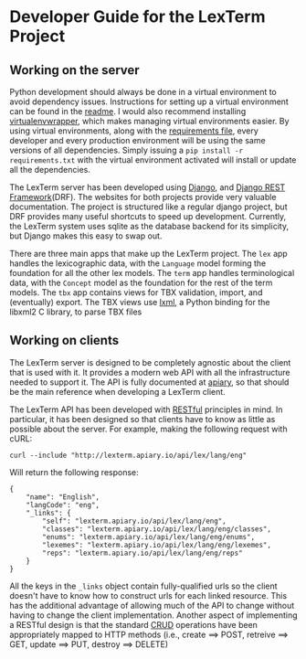 Developer Guide for the LexTerm Project
=======================================

Working on the server
---------------------

Python development should always be done in a virtual environment to avoid dependency issues.
Instructions for setting up a virtual environment can be found in the [readme](./README.md). I would
also recommend installing [virtualenvwrapper][], which makes managing virtual environments easier.
By using virtual environments, along with the [requirements file](./requirements.txt), every
developer and every production environment will be using the same versions of all dependencies.
Simply issuing a `pip install -r requirements.txt` with the virtual environment activated will
install or update all the dependencies.

[virtualenvwrapper]: http://virtualenvwrapper.readthedocs.org/

The LexTerm server has been developed using [Django][], and [Django REST Framework][](DRF). The websites
for both projects provide very valuable documentation. The project is structured like a regular
django project, but DRF provides many useful shortcuts to speed up development. Currently, the
LexTerm system uses sqlite as the database backend for its simplicity, but Django makes this easy to
swap out.

[django]: https://www.djangoproject.com/
[django REST framework]: http://django-rest-framework.org/

There are three main apps that make up the LexTerm project. The `lex` app handles the lexicographic
data, with the `Language` model forming the foundation for all the other lex models. The `term` app
handles terminological data, with the `Concept` model as the foundation for the rest of the term
models. The `tbx` app contains views for TBX validation, import, and (eventually) export. The TBX
views use [lxml][], a Python binding for the libxml2 C library, to parse TBX files

[lxml]: http://lxml.de/

Working on clients
------------------

The LexTerm server is designed to be completely agnostic about the client that is used with it. It
provides a modern web API with all the infrastructure needed to support it. The API is fully
documented at [apiary][], so that should be the main reference when developing a LexTerm client. 

[apiary]: http://docs.lexterm.apiary.io/

The LexTerm API has been developed with [RESTful][] principles in mind. In particular, it has been
designed so that clients have to know as little as possible about the server. For example, making
the following request with cURL:

    curl --include "http://lexterm.apiary.io/api/lex/lang/eng"

Will return the following response:

    {
        "name": "English",
        "langCode": "eng",
        "_links": {
            "self": "lexterm.apiary.io/api/lex/lang/eng",
            "classes": "lexterm.apiary.io/api/lex/lang/eng/classes",
            "enums": "lexterm.apiary.io/api/lex/lang/eng/enums",
            "lexemes": "lexterm.apiary.io/api/lex/lang/eng/lexemes",
            "reps": "lexterm.apiary.io/api/lex/lang/eng/reps"
        }
    }

All the keys in the `_links` object contain fully-qualified urls so the client doesn't have to know
how to construct urls for each linked resource. This has the additional advantage of allowing much
of the API to change without having to change the client implementation. Another aspect of
implementing a RESTful design is that the standard [CRUD][] operations have been appropriately
mapped to HTTP methods (i.e., create ==> POST, retreive ==> GET, update ==> PUT, destroy ==> DELETE)

[RESTful]: http://en.wikipedia.org/wiki/RESTful
[CRUD]: http://en.wikipedia.org/wiki/Create,_read,_update_and_delete


